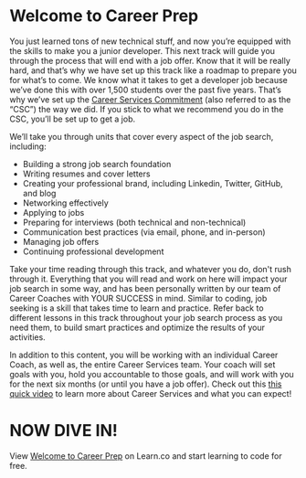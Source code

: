 # Welcome to Career Prep

You just learned tons of new technical stuff, and now you’re equipped with the skills to make you a junior developer. This next track will guide you through the process that will end with a job offer. Know that it will be really hard, and that’s why we have set up this track like a roadmap to prepare you for what’s to come. We know what it takes to get a developer job because we’ve done this with over 1,500 students over the past five years. That’s why we’ve set up the [Career Services Commitment](https://flatironschool.com/career-services-commitment/) (also referred to as the “CSC”) the way we did. If you stick to what we recommend you do in the CSC, you’ll be set up to get a job.


We’ll take you through units that cover every aspect of the job search, including:

  - Building a strong job search foundation
  - Writing resumes and cover letters
  - Creating your professional brand, including Linkedin, Twitter, GitHub, and blog
  - Networking effectively
  - Applying to jobs
  - Preparing for interviews (both technical and non-technical)
  - Communication best practices (via email, phone, and in-person)
  - Managing job offers
  - Continuing professional development
  
  
Take your time reading through this track, and whatever you do, don't rush through it. Everything that you will read and work on here will impact your job search in some way, and has been personally written by our team of Career Coaches with YOUR SUCCESS in mind. Similar to coding, job seeking is a skill that takes time to learn and practice. Refer back to different lessons in this track throughout your job search process as you need them, to build smart practices and optimize the results of your activities.


In addition to this content, you will be working with an individual Career Coach, as well as, the entire Career Services team. Your coach will set goals with you, hold you accountable to those goals, and will work with you for the next six months (or until you have a job offer). Check out this [this quick video](https://youtu.be/uZLWqBmXo1c) to learn more about Career Services and what you can expect!

# NOW DIVE IN!




<p class='util--hide'>View <a href='https://learn.co/lessons/careers-welcome'>Welcome to Career Prep</a> on Learn.co and start learning to code for free.</p>
